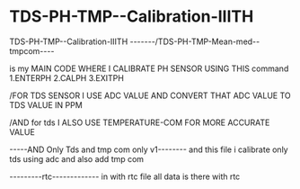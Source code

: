 # TDS-PH-TMP--Calibration-IIITH


TDS-PH-TMP--Calibration-IIITH
-------/TDS-PH-TMP-Mean-med--tmpcom----

is my MAIN CODE WHERE I CALIBRATE PH SENSOR 
USING THIS command 
1.ENTERPH
2.CALPH
3.EXITPH





/FOR TDS SENSOR I USE ADC VALUE AND CONVERT THAT ADC VALUE TO TDS VALUE IN PPM 

/AND for tds I ALSO USE TEMPERATURE-COM FOR MORE ACCURATE VALUE 





-----AND Only Tds and tmp com only v1--------
and this file i calibrate only tds using adc and also add tmp com 


---------rtc-------------
in with rtc file all data is there with rtc
